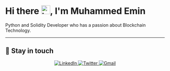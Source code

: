 # Hi there <img src="https://user-images.githubusercontent.com/1303154/88677602-1635ba80-d120-11ea-84d8-d263ba5fc3c0.gif" width="28px" alt="hi">, I'm Muhammed Emin

Python and Solidity Developer who has a passion about Blockchain Technology.

---


## :link:	Stay in touch

<div align="center">
   <a href="https://www.linkedin.com/in/eminmtas/" target="_blank">
    <img alt="LinkedIn" src="https://img.shields.io/badge/linkedin-%230077B5.svg?style=for-the-badge&logo=linkedin&logoColor=white"/>
  <a href="https://twitter.com/EminTas98" target="_blank">
    <img alt="Twitter" src="https://img.shields.io/badge/eminmtas-%231DA1F2.svg?style=for-the-badge&logo=Twitter&logoColor=white"/>
  </a>
  </a>
  <a href="mailto:eminmtas@gmail.com" target="_blank">
  <img alt="Gmail" src="https://img.shields.io/badge/Mail-D14836?style=for-the-badge&logo=gmail&logoColor=white" />
</a>
</div>
